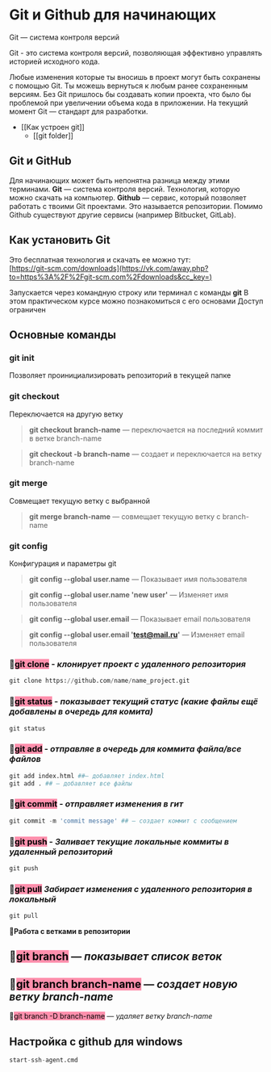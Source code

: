 # Git и Github для начинающих

Git — система контроля версий

Git - это система контроля версий, позволяющая эффективно управлять историей исходного кода.

Любые изменения которые ты вносишь в проект могут быть сохранены с помощью Git. Ты можешь вернуться к любым ранее сохраненным версиям.
Без Git пришлось бы создавать копии проекта, что было бы проблемой при увеличении объема кода в приложении.
На текущий момент Git — стандарт для разработки.

- [[Как устроен git]]
	- [[git folder]]


## Git и GitHub

Для начинающих может быть непонятна разница между этими терминами.
**Git** — система контроля версий. Технология, которую можно скачать на компьютер.
**Github** — сервис, который позволяет работать с твоими Git проектами. Это называется репозитории. Помимо Github существуют другие сервисы (например Bitbucket, GitLab).

## Как установить Git

Это бесплатная технология и скачать ее можно тут:  
[https://git-scm.com/downloads](https://vk.com/away.php?to=https%3A%2F%2Fgit-scm.com%2Fdownloads&cc_key=)

Запускается через командную строку или терминал с команды **git**
В этом практическом курсе можно познакомиться с его основами
Доступ ограничен

## Основные команды

### git init

Позволяет проинициализировать репозиторий в текущей папке



### git checkout

Переключается на другую ветку

> **git checkout branch-name** — переключается на последний коммит в ветке branch-name

> **git checkout -b branch-name** — создает и переключается на ветку branch-name

### git merge

Совмещает текущую ветку с выбранной

> **git merge branch-name** — совмещает текущую ветку с branch-name

### git config

Конфигурация и параметры git

> **git config --global user.name** — Показывает имя пользователя

> **git config --global user.name 'new user'** — Изменяет имя пользователя

> **git config --global user.email** — Показывает email пользователя

> **git config --global user.email 'test@mail.ru'** — Изменяет email пользователя





### 🔸<mark style="background: #FF5582A6;">git clone</mark> - _клонирует проект с удаленного репозитория_

```python
git clone https://github.com/name/name_project.git
```


### 🔸<mark style="background: #FF5582A6;">git status</mark> - _показывает текущий статус (какие файлы ещё добавлены в очередь для комита)_

```python
git status
```

### 🔸<mark style="background: #FF5582A6;">git add</mark> - _отправляе в очередь для коммита файла/все файлов_
```python
git add index.html ##— добавляет index.html
git add . ## — добавляет все файлы
```

### 🔸<mark style="background: #FF5582A6;">git commit</mark> - _отправляет изменения в гит_

```python
git commit -m 'commit message' ## — создает коммит с сообщением
```

### 🔸<mark style="background: #FF5582A6;">git push</mark> - _Заливает текущие локальные коммиты в удаленный репозиторий_
```python
git push
```

### 🔸<mark style="background: #FF5582A6;">git pull</mark> _Забирает изменения с удаленного репозитория в локальный_
```python
git pull
```

📙**Работа с ветками в репозитории**

## 🔸<mark style="background: #FF5582A6;">git branch</mark> — *показывает список веток*

## 🔸<mark style="background: #FF5582A6;">git branch branch-name</mark> — *создает новую ветку branch-name*

🔸<mark style="background: #FF5582A6;">git branch -D branch-name</mark> — *удаляет ветку branch-name*

## Настройка с github для windows

```python
start-ssh-agent.cmd
```